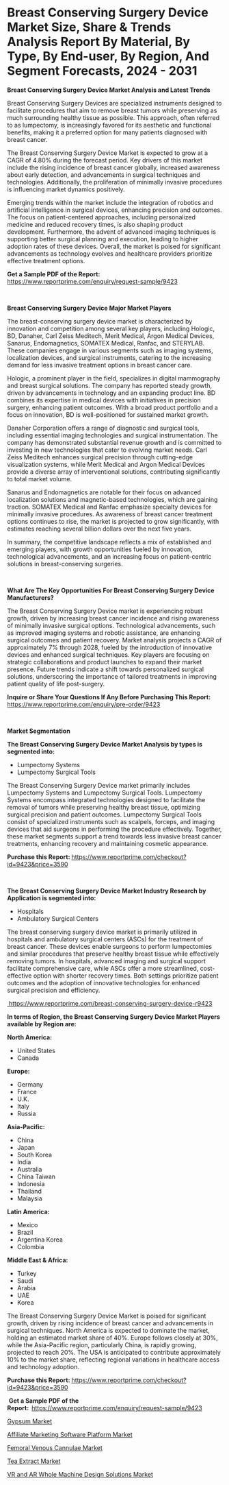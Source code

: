 <p><h1>Breast Conserving Surgery Device Market Size, Share & Trends Analysis Report By Material, By Type, By End-user, By Region, And Segment Forecasts, 2024 - 2031</h1></p><p><strong>Breast Conserving Surgery Device Market Analysis and Latest Trends</strong></p>
<p><p>Breast Conserving Surgery Devices are specialized instruments designed to facilitate procedures that aim to remove breast tumors while preserving as much surrounding healthy tissue as possible. This approach, often referred to as lumpectomy, is increasingly favored for its aesthetic and functional benefits, making it a preferred option for many patients diagnosed with breast cancer. </p><p>The Breast Conserving Surgery Device Market is expected to grow at a CAGR of 4.80% during the forecast period. Key drivers of this market include the rising incidence of breast cancer globally, increased awareness about early detection, and advancements in surgical techniques and technologies. Additionally, the proliferation of minimally invasive procedures is influencing market dynamics positively.</p><p>Emerging trends within the market include the integration of robotics and artificial intelligence in surgical devices, enhancing precision and outcomes. The focus on patient-centered approaches, including personalized medicine and reduced recovery times, is also shaping product development. Furthermore, the advent of advanced imaging techniques is supporting better surgical planning and execution, leading to higher adoption rates of these devices. Overall, the market is poised for significant advancements as technology evolves and healthcare providers prioritize effective treatment options.</p></p>
<p><strong>Get a Sample PDF of the Report:&nbsp;</strong> <a href="https://www.reportprime.com/enquiry/request-sample/9423?utm_campaign=1832&utm_medium=2&utm_source=Github&utm_content=ia&utm_term=28112024&utm_id=breast-conserving-surgery-device">https://www.reportprime.com/enquiry/request-sample/9423</a></p>
<p>&nbsp;</p>
<p><strong>Breast Conserving Surgery Device Major Market Players</strong></p>
<p><p>The breast-conserving surgery device market is characterized by innovation and competition among several key players, including Hologic, BD, Danaher, Carl Zeiss Meditech, Merit Medical, Argon Medical Devices, Sanarus, Endomagnetics, SOMATEX Medical, Ranfac, and STERYLAB. These companies engage in various segments such as imaging systems, localization devices, and surgical instruments, catering to the increasing demand for less invasive treatment options in breast cancer care.</p><p>Hologic, a prominent player in the field, specializes in digital mammography and breast surgical solutions. The company has reported steady growth, driven by advancements in technology and an expanding product line. BD combines its expertise in medical devices with initiatives in precision surgery, enhancing patient outcomes. With a broad product portfolio and a focus on innovation, BD is well-positioned for sustained market growth.</p><p>Danaher Corporation offers a range of diagnostic and surgical tools, including essential imaging technologies and surgical instrumentation. The company has demonstrated substantial revenue growth and is committed to investing in new technologies that cater to evolving market needs. Carl Zeiss Meditech enhances surgical precision through cutting-edge visualization systems, while Merit Medical and Argon Medical Devices provide a diverse array of interventional solutions, contributing significantly to total market volume.</p><p>Sanarus and Endomagnetics are notable for their focus on advanced localization solutions and magnetic-based technologies, which are gaining traction. SOMATEX Medical and Ranfac emphasize specialty devices for minimally invasive procedures. As awareness of breast cancer treatment options continues to rise, the market is projected to grow significantly, with estimates reaching several billion dollars over the next five years.</p><p>In summary, the competitive landscape reflects a mix of established and emerging players, with growth opportunities fueled by innovation, technological advancements, and an increasing focus on patient-centric solutions in breast-conserving surgeries.</p></p>
<p>&nbsp;</p>
<p><strong>What Are The Key Opportunities For Breast Conserving Surgery Device Manufacturers?</strong></p>
<p><p>The Breast Conserving Surgery Device market is experiencing robust growth, driven by increasing breast cancer incidence and rising awareness of minimally invasive surgical options. Technological advancements, such as improved imaging systems and robotic assistance, are enhancing surgical outcomes and patient recovery. Market analysis projects a CAGR of approximately 7% through 2028, fueled by the introduction of innovative devices and enhanced surgical techniques. Key players are focusing on strategic collaborations and product launches to expand their market presence. Future trends indicate a shift towards personalized surgical solutions, underscoring the importance of tailored treatments in improving patient quality of life post-surgery.</p></p>
<p><strong>Inquire or Share Your Questions If Any Before Purchasing This Report:</strong> <a href="https://www.reportprime.com/enquiry/pre-order/9423?utm_campaign=1832&utm_medium=2&utm_source=Github&utm_content=ia&utm_term=28112024&utm_id=breast-conserving-surgery-device">https://www.reportprime.com/enquiry/pre-order/9423</a></p>
<p>&nbsp;</p>
<p><strong>Market Segmentation</strong></p>
<p><strong>The Breast Conserving Surgery Device Market Analysis by types is segmented into:</strong></p>
<p><ul><li>Lumpectomy Systems</li><li>Lumpectomy Surgical Tools</li></ul></p>
<p><p>The Breast Conserving Surgery Device market primarily includes Lumpectomy Systems and Lumpectomy Surgical Tools. Lumpectomy Systems encompass integrated technologies designed to facilitate the removal of tumors while preserving healthy breast tissue, optimizing surgical precision and patient outcomes. Lumpectomy Surgical Tools consist of specialized instruments such as scalpels, forceps, and imaging devices that aid surgeons in performing the procedure effectively. Together, these market segments support a trend towards less invasive breast cancer treatments, enhancing recovery and maintaining cosmetic appearance.</p></p>
<p><strong>Purchase this Report:&nbsp;</strong><a href="https://www.reportprime.com/checkout?id=9423&price=3590&utm_campaign=1832&utm_medium=2&utm_source=Github&utm_content=ia&utm_term=28112024&utm_id=breast-conserving-surgery-device">https://www.reportprime.com/checkout?id=9423&price=3590</a></p>
<p>&nbsp;</p>
<p><strong>The Breast Conserving Surgery Device Market Industry Research by Application is segmented into:</strong></p>
<p><ul><li>Hospitals</li><li>Ambulatory Surgical Centers</li></ul></p>
<p><p>The breast conserving surgery device market is primarily utilized in hospitals and ambulatory surgical centers (ASCs) for the treatment of breast cancer. These devices enable surgeons to perform lumpectomies and similar procedures that preserve healthy breast tissue while effectively removing tumors. In hospitals, advanced imaging and surgical support facilitate comprehensive care, while ASCs offer a more streamlined, cost-effective option with shorter recovery times. Both settings prioritize patient outcomes and the adoption of innovative technologies for enhanced surgical precision and efficiency.</p></p>
<p><a href="https://www.reportprime.com/breast-conserving-surgery-device-r9423?utm_campaign=1832&utm_medium=2&utm_source=Github&utm_content=ia&utm_term=28112024&utm_id=breast-conserving-surgery-device">&nbsp;https://www.reportprime.com/breast-conserving-surgery-device-r9423</a></p>
<p><strong>In terms of Region, the Breast Conserving Surgery Device Market Players available by Region are:</strong></p>
<p>
    <p> <strong> North America: </strong>
        <ul>
            <li>United States</li>
            <li>Canada</li>
        </ul>
        </p> 
    <p> <strong> Europe: </strong>
        <ul>
            <li>Germany</li>
            <li>France</li>
            <li>U.K.</li>
            <li>Italy</li>
            <li>Russia</li>
        </ul>
        </p> 
    <p> <strong> Asia-Pacific: </strong>
        <ul>
            <li>China</li>
            <li>Japan</li>
            <li>South Korea</li>
            <li>India</li>
            <li>Australia</li>
            <li>China Taiwan</li>
            <li>Indonesia</li>
            <li>Thailand</li>
            <li>Malaysia</li>
        </ul>
        </p> 
    <p> <strong> Latin America: </strong>
        <ul>
            <li>Mexico</li>
            <li>Brazil</li>
            <li>Argentina Korea</li>
            <li>Colombia</li>
        </ul>
        </p> 
    <p> <strong> Middle East & Africa: </strong>
        <ul>
            <li>Turkey</li>
            <li>Saudi</li>
            <li>Arabia</li>
            <li>UAE</li>
            <li>Korea</li>
        </ul>
    </p>
    </p>
<p><p>The Breast Conserving Surgery Device Market is poised for significant growth, driven by rising incidence of breast cancer and advancements in surgical techniques. North America is expected to dominate the market, holding an estimated market share of 40%. Europe follows closely at 30%, while the Asia-Pacific region, particularly China, is rapidly growing, projected to reach 20%. The USA is anticipated to contribute approximately 10% to the market share, reflecting regional variations in healthcare access and technology adoption.</p></p>
<p><strong>Purchase this Report: </strong><a href="https://www.reportprime.com/checkout?id=9423&price=3590&utm_campaign=1832&utm_medium=2&utm_source=Github&utm_content=ia&utm_term=28112024&utm_id=breast-conserving-surgery-device">https://www.reportprime.com/checkout?id=9423&price=3590</a></p>
<p>&nbsp;<strong>Get a Sample PDF of the Report:&nbsp;&nbsp;</strong><a href="https://www.reportprime.com/enquiry/request-sample/9423?utm_campaign=1832&utm_medium=2&utm_source=Github&utm_content=ia&utm_term=28112024&utm_id=breast-conserving-surgery-device">https://www.reportprime.com/enquiry/request-sample/9423</a></p>
<p><strong></strong></p>
<p><p><a href="https://www.linkedin.com/pulse/booming-gypsum-market-sector-analysis-growth-projections-kp5tc?utm_campaign=1832&utm_medium=2&utm_source=Github&utm_content=ia&utm_term=28112024&utm_id=breast-conserving-surgery-device">Gypsum Market</a></p><p><a href="https://issuu.com/reportprime-2/docs/affiliate-marketing-software-platfo_8780f3630013c4?utm_campaign=1832&utm_medium=2&utm_source=Github&utm_content=ia&utm_term=28112024&utm_id=breast-conserving-surgery-device">Affiliate Marketing Software Platform Market</a></p><p><a href="https://github.com/AKSHATREPORTPRIME/Market-Research-Report-List-6/blob/main/femoral-venous-cannulae-market.md?utm_campaign=1832&utm_medium=2&utm_source=Github&utm_content=ia&utm_term=28112024&utm_id=breast-conserving-surgery-device">Femoral Venous Cannulae Market</a></p><p><a href="https://www.linkedin.com/pulse/sales-projections-analysis-tea-extract-market-expected-cagr-jcole?utm_campaign=1832&utm_medium=2&utm_source=Github&utm_content=ia&utm_term=28112024&utm_id=breast-conserving-surgery-device">Tea Extract Market</a></p><p><a href="https://issuu.com/reportprime-2/docs/vr-and-ar-whole-machine-design-solu_81aff53f21f1c2?utm_campaign=1832&utm_medium=2&utm_source=Github&utm_content=ia&utm_term=28112024&utm_id=breast-conserving-surgery-device">VR and AR Whole Machine Design Solutions Market</a></p></p>